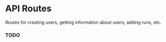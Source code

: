 # API Routes

Routes for creating users, getting information about users, adding runs, etc.

### TODO